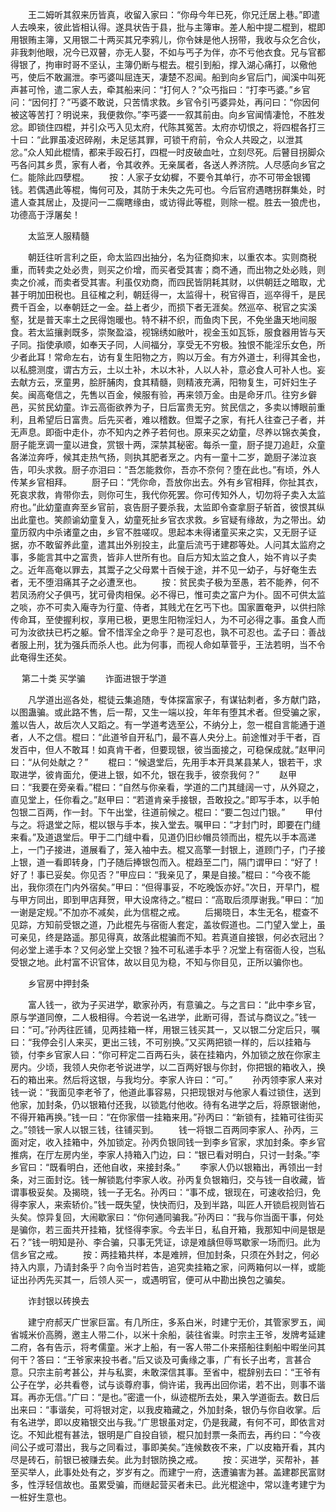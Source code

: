 <!-- { "loadSidebar": true } -->
　　王二姆听其叙来历皆真，收留入家曰：“你母今年已死，你兄迁居上巷。”即遣人去唤来，彼此皆相认得。遂具状告于县，批与主簿审。差人船中提二棍到，棍即用银贿主簿，又用银二十两买其兄李鸦儿，你令妹是他人拐带，我收与众乞合伙，非我刺他眼，况今已双瞽，亦无人娶，不如与丐子为伴，亦不亏他衣食。兄与官都得银了，拘审时哥不坚认，主簿仍断与棍去。棍引到船，撑入湖心痛打，以儆他丐，使后不敢漏泄。李丐婆叫屈连天，凄楚不忍闻。船到向乡官后门，闻溪中叫死声甚可怜，遣二家人去，牵其船来问：“打何人？”众丐指曰：“打李丐婆。”乡官问：“因何打？”丐婆不敢说，只苦情求救。乡官令引丐婆异处，再问曰：“你因何被这等苦打？明说来，我便救你。”李丐婆一一叙其前由。向乡官闻情凄怆，不胜发忿。即锁住四棍，并引众丐入见太府，代陈其冤苦。太府亦切恨之，将四棍各打三十曰：“此罪虽凌迟碎剐，未足惩其罪，可锁干府前，令众人共殴之，以泄其忿。”众人知此棍情，都来手殴石打，四棍一时皮破血吐，立刻尽死。后瞽目拐脚众丐各问其乡贯，家有人者，令其收养。无亲属者，各送人养济院。人尽感向乡官之仁。能除此四孽棍。
　　按：人家子女幼樨，不要令其单行，亦不可带金银镯钱。若偶遇此等棍，悔何可及，其防于未失之先可也。今后官府遇瞎拐群集处，时遣人查其居止，及提问一二瘸瞎缘由，或访得此等棍，则除一棍。胜去一狼虎也，功德高于浮屠矣！

　　太监烹人服精髓

　　朝廷往听言利之臣，命太监四出抽分，名为征商抑末，以重农本。实则商税重，而转卖之处必贵，则买之价增，而买者受其害；商不通，而出物之处必贱，则卖之价减，而卖者受其害。利虽仅劝商，而四民皆阴耗其财，以供朝廷之暗取，尤甚于明加田税也。且征榷之利，朝廷得一，太监得十，税官得百，巡卒得千，是民费千百金，以奉朝廷之一金。益上者少，而损下者无涯矣。然巡卒、税官之实溪壑，犹是普天率土之民得饱暖也。特不耕不织，而鱼肉下民，不免坐蛊天地间服食。若太监攘剥既多，崇聚盈溢，视锦绣如敝叶，视金玉如瓦铄，服食器用皆与天子同。指使承顺，如奉天子同，人间福分，享受无不穷极。独恨不能淫乐女色，所少者此耳！常命左右，访有复生阳物之方，购以万金。有方外道士，利得其金也，以私臆测度，谓古方云，土以土补，木以木补，人以人补，意必食人可补人也。妄去献方云，烹童男，脍肝脯肉，食其精髓，则精液充满，阳物复生，可奸妇生子矣。闽高奄信之，先售以百金，候服有验，再来领万金。由是命牙爪。往穷乡僻邑，买贫民幼童。诈云高衙欲养为子，日后富贵无穷。贫民信之，多卖以博眼前重利，且希望后日富贵。后先买者，难以稽数。但鬻子之家，有托人往查己子者，并无声息。即衙中走仆，亦不知内之养子若何也。原来买之幼童，尽养以锦衣美食，厨子能烹调一童以进食，赏银十两，深禁其秘密。每杀一童，厨子提刀追赶，众童各涕泣奔呼，候其走热气扬，则执其肥者烹之。内有一童十二岁，跪厨子涕泣哀告，叩头求救。厨子亦泪曰：“吾怎能救你，吾亦不奈何？堕在此也。”有顷，外人传某乡官相拜。
　　厨子曰：“凭你命，吾放你出去。外有乡官相拜，你扯其衣，死哀求救，肯带你去，则你可生，我代你死罢。你可传知外人，切勿将子卖入太监府也。”此幼童直奔至乡官前，哀告厨子要杀我，太监即令查拿厨子斩首，彼恨其纵出此童也。笑颜谕幼童复入，幼童死扯乡官衣求救。乡官疑有缘故，为之带出。幼童历叙内中杀诸童之由，乡官不胜嗟叹。思起本未得诸童买来之实，又无厨子证据，亦不敢留养此童，遣其出外别投主，此童后流丐于建郡等处。人问其太监府之事，多能言其中之富贵，皆非人世所有也。自后方知太监之食人，始不肯以子卖之。近年高奄以罪去，其鬻子之父母累十百候于途，并不见一幼子，与好奄生去者，无不堕泪痛其子之必遭烹也。
　　按：贫民卖子极为至愚，若不能养，何不若凤汤府父子俱丐，犹可骨肉相保。必不得已，惟可卖之富户为仆。固不可供太监之啖，亦不可卖入庵寺为行童、侍者，其贱尤在乞丐下也。国家置奄尹，以供扫除传命耳，至使握利权，享用已极，更思生阳物淫妇人，为不可必得之事。虽食人而可为汝欲扶已朽之躯。曾不惜浑全之命乎？是可忍也，孰不可忍也。孟子曰：善战者服上刑，犹为强兵而杀人也。此为何事，而视人命如草菅乎，王法若明，当不令此奄得生还矣。

　
第二十类    买学骗
　　诈面进银于学道

　　凡学道出巡各处，棍徒云集追随，专体探富家子，有谋钻刺者，多方献门路，以图蛊骗。或此路不售，后一帮，又生一端以投，年年有堕其术者。但受骗之家，羞以告人，故后次人又蹈之。有一学道考选至公，不纳分上，忽一棍自言能通于道者，人不之信。棍曰：“此道爷自开私门，最不喜人央分上。前途惟对手干者，百发百中，但人不敢耳！如真肯干者，但要现银，彼当面接之，可稳保成就。”赵甲问曰：“从何处献之？”
　　棍曰：“候退堂后，先用手本开具某县某人，银若干，求取进学，彼肯面允，便进上银，如不允，银在我手，彼奈我何？”
　　赵甲曰：“我要在旁亲看。”棍曰：“自然与你亲看，学道的二门其缝阔一寸，从外窥之，直见堂上，任你看之。”赵甲曰：“若道肯亲手接银，吾敢投之。”即写手本，以手帕包银二百两，作一封。下午出堂，往道前候之。棍曰：“要二包过门银。”
　　甲付与之。将退堂之际，棍以银与手本，挨入堂去。嘱甲曰：“才封门时，即要在门缝来看。”及道退堂后。甲于二门缝中看，见道仍旧纱帽员领而出，棍先以手本高递上，一门子接进，道展看了，笼入袖中去。棍又高擎一封银上，道顾门子，门子接上银，道一看即转身，门子随后捧银包而入。棍趋至二门，隔门谓甲曰：“好了！好了！事已妥矣。你见否？”甲应曰：“我亲见了，果是自接。”棍曰：“今夜不能出，我你须在门内外宿矣。”甲曰：“但得事妥，不吃晚饭亦好。”次日，开早门，棍与甲方同出，即到甲店拜贺，甲大设席待之。”棍曰：“高取后须厚谢我。”甲曰：“加一谢是定规。”不加亦不减矣，此为信棍之戒。
　　后揭晓日，本生无名，棍查不见踪，方知前受银之道，乃此棍先与宿衙人套定，盖妆假道也。二门望入堂上，虽可亲见，终是路遥。那见得真，故落此棍骗而不知。若真道自接银，何必衣冠出？何必堂上递手本？又何必堂上交银？独不可私递手本乎？况堂上有宿衙人役，岂私受银之地。此村富不识官体，故以目见为稳，不知与你目见，正所以骗你也。

　　乡官房中押封条

　　富人钱一，欲为子买进学，歇家孙丙，有意骗之。与之言曰：“此中李乡官，原与学道同僚，二人极相得。今若说一名进学，此断可得，吾试与商议之。”钱一曰：“可。”孙丙往匠铺，见两挂箱一样，用银三钱买其一，又以银二分定后只，嘱曰：“我停会引人来买，更出三钱，不可别换。”又买两把锁一样的，后以挂箱与锁，付李乡官家人曰：“你可秤定二百两石头，装在挂箱内，外加锁之放在你家主房内。少顷，我领人央你老爷说进学，以二百两好银与你封，你把银的箱收入，换石的箱出来。然后将这银，与我均分。李家人许曰：“可。”
　　孙丙领李家人来对钱一说：“我面见李老爷了，他道此事容易，只把现银对与他家人看过锁住，送到他家，加封条，仍以银箱付还我，以锁匙付他收。待有名进学之后，将原银谢他，不得开箱再换。”钱一曰：“在你家借一挂箱来用。”孙丙曰：“新锁有，挂箱可往街买之。”领钱一家人以银三钱，往铺买到。
　　钱一将银二百两同李家人、孙丙，三面对定，收入挂箱中，外加锁定。孙丙负银同钱一到李乡官家，求加封条。李乡官推病，在厅左房内坐，李家人持箱入门边，曰：“银已看对明白，只讨一封条。”李乡官曰：“既看明白，还他自收，来接封条。”
　　李家人仍以银箱出，再领出一封条，对三面封讫。钱一解锁匙付李家人收。孙丙复负银箱归，交与钱一自收藏，皆谓事极妥矣。及揭晓，钱一子无名。孙丙曰：“事不成，银现在，可速收拾归，免得李家人，来索轿价。”钱一既失望，快快而归，及到半路，叫匠人开锁启视则皆石头矣。惊异复回，大闹歇家曰：“你何通同骗我。”孙丙曰：“我与你当面干事，何处是骗你，若三面共开挂箱，犹怪得李家。今去半日，私自开箱，我那知中间是银是石？”钱一明知是孙、李合骗，只事无凭证，谅是难龋但辱骂歇家一场而归。此为信乡官之戒。
　　按：两挂箱共样，本是难辨，但加封条，只须在外封之，何必持入内禀，乃请封条乎？向令当时若告，追究卖挂箱之家，问两箱何以一样，或能证出孙丙先买其一，后领人买一，或遇明官，便可从中勘出换包之骗矣。

　　诈封银以砖换去

　　建宁府郝天广世家巨富。有几所庄，多系白米，时建宁无价，其管家罗五，闻省城米价高腾，邀主人带二仆，以米十余船，装往省粜。时宗主王爷，发牌考延建二府，各有告示，将考儒童。米才上船，有一客人带二仆来搭船往剩船中暇坐问其何干？答曰：“王爷家来投书者。”后又谈及可夤缘之事，广有长子出考，言甚合意。只宗主前考甚公，并与私窦，未敢深信其事。至省中，棍辞别去曰：“王爷有公子在学，必共看卷，试与谈尊府事，倘许诺，我再出回你诺，若不出，则事不谐耳。再亦无信。”广曰：“是也。”密遣一仆，纵迹棍所去处，果入学道衙去。数日后出来曰：“事谐矣，可将银对定，以我皮箱藏之，外加封条，银仍与你自收掌。后有名进学，即以皮箱银交出与我。”广思银虽对定，仍是我藏，有何不可，即依言对讫。不知此棍有甚法，银明是广自投自锁，棍只加封票一条而去，再约曰：“今夜间公子或可潜出，我与之同看过，事即美矣。”连候数夜不来，广以皮箱开看，其内尽是砖石，前银已被赚去矣。此为封银防换之戒。
　　按：买进学，买帮补，甚至买举人，此事处处有之，岁岁有之。而建宁一府，迭遭骗害为甚。盖建郡民富财多，性浮轻信故也。虽累受骗，而继起营买者未已。此光棍途中，常以逢考建宁为一桩好生意也。
